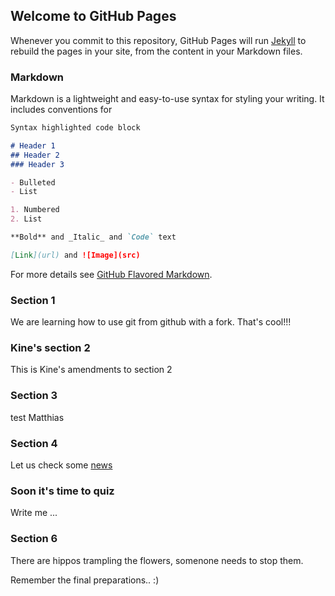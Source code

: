 

## Welcome to GitHub Pages

Whenever you commit to this repository, GitHub Pages will run
[Jekyll](https://jekyllrb.com/) to rebuild the pages in your site, from the
content in your Markdown files.


### Markdown

Markdown is a lightweight and easy-to-use syntax for styling your writing. It includes conventions for

```markdown
Syntax highlighted code block

# Header 1
## Header 2
### Header 3

- Bulleted
- List

1. Numbered
2. List

**Bold** and _Italic_ and `Code` text

[Link](url) and ![Image](src)
```

For more details see [GitHub Flavored Markdown](https://guides.github.com/features/mastering-markdown/).


### Section 1

We are learning how to use git from github with a fork. That's cool!!!


### Kine's section 2

This is Kine's amendments to section 2


### Section 3

test Matthias


### Section 4

Let us check some [news](http://news.google.com)


### Soon it's time to quiz


Write me ...


### Section 6 

There are hippos trampling the flowers, somenone needs to stop them.

Remember the final preparations.. :)
